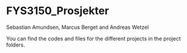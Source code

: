 # FYS3150_Prosjekter

Sebastian Amundsen, Marcus Berget and Andreas Wetzel

You can find the codes and files for the different projects in the project folders. 
